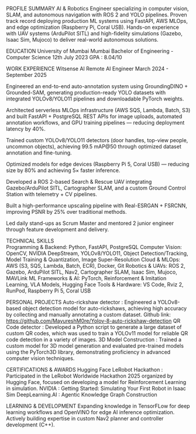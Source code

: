 PROFILE SUMMARY
AI & Robotics Engineer specializing in computer vision, SLAM, and autonomous navigation with ROS 2 and YOLO pipelines. Proven track record deploying production ML systems using FastAPI, AWS MLOps, and edge optimization (Raspberry Pi, Coral USB). Hands-on experience with UAV systems (ArduPilot SITL) and high-fidelity simulations (Gazebo, Isaac Sim, Mujoco) to deliver real-world autonomous solutions.


EDUCATION
University of Mumbai	Mumbai
Bachelor of Engineering - Computer Science 	12th July 2023
GPA : 8.04/10

WORK EXPERIENCE
Witsense AI	 Remote
AI Engineer	March 2024 - September 2025

Engineered an end-to-end auto-annotation system using GroundingDINO + Grounded-SAM, generating production-ready YOLO datasets with integrated YOLOv8/YOLO11 pipelines and downloadable PyTorch weights.

Architected serverless MLOps infrastructure (AWS SQS, Lambda, Batch, S3) and built FastAPI + PostgreSQL REST APIs for image uploads, automated annotation workflows, and GPU training pipelines — reducing deployment latency by 40%.

Trained custom YOLOv8/YOLO11 detectors (door handles, top-view people, uncommon objects), achieving 99.5 mAP@50 through optimized dataset annotation and fine-tuning.

Optimized models for edge devices (Raspberry Pi 5, Coral USB) — reducing size by 80% and achieving 5× faster inference.

Developed a ROS 2-based Search & Rescue UAV integrating Gazebo/ArduPilot SITL, Cartographer SLAM, and a custom Ground Control Station with telemetry + CV pipelines.

Built a high-performance upscaling pipeline with Real-ESRGAN + FSRCNN, improving PSNR by 25% over traditional methods.

Led daily stand-ups as Scrum Master and mentored 2 junior engineer through feature development and delivery.

TECHNICAL SKILLS	
Programming & Backend: Python, FastAPI, PostgreSQL
Computer Vision: OpenCV, NVIDIA DeepStream, YOLOv8/YOLO11, Object Detection/Tracking, Model Training & Quantization, Image Super-Resolution
Cloud & MLOps: AWS (S3, SQS, Lambda, Batch, ECR), Docker, Git
Robotics & UAVs: ROS 2, Gazebo, ArduPilot SITL, Nav2, Cartographer SLAM, Isaac Sim, Mujoco, MAVLink
ML Frameworks & AI: PyTorch, Reinforcement & Imitation Learning, VLA Models, Hugging Face
Tools & Hardware: VS Code, Rviz 2, RunPod, Raspberry Pi 5, Coral USB


PERSONAL PROJECTS
Auto-rickshaw detector : Engineered a YOLOv8-based object detection model for auto-rickshaws, achieving high accuracy by collecting and manually annotating a custom dataset.
Github link:  https://github.com/MayureshM0re/Yolov-8-auto-rickshaw-detection
QR Code detector : Developed a Python script to generate a large dataset of custom QR codes, which was used to train a YOLOv11 model for reliable QR code detection in a variety of images.
3D Model Construction : Trained a custom model for 3D model generation and evaluated pre-trained models using the PyTorch3D library, demonstrating proficiency in advanced computer vision techniques.

CERTIFICATIONS & AWARDS
Hugging Face LeRobot Hackathon : Participated in the LeRobot Worldwide Hackathon 2025 organized by Hugging Face, focused on developing a model for Reinforcement Learning in simulation.
NVIDIA : Getting Started: Simulating Your First Robot in Isaac Sim
DeepLearning.AI : Agentic Knowledge Graph Construction

LEARNING & DEVELOPMENT
Expanding knowledge in TensorFLow for deep learning workflows and OpenVINO for edge AI inference optimization.
Actively building expertise in custom Nav2 planner and controller development (C++).
